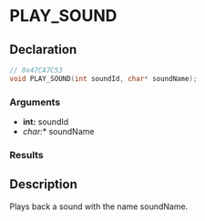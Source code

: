 # PLAY_SOUND

## Declaration
```cpp
// 0x47CA7C53
void PLAY_SOUND(int soundId, char* soundName);
```

### Arguments
- **int:** soundId
- **char*:** soundName

### Results

## Description
Plays back a sound with the name soundName.